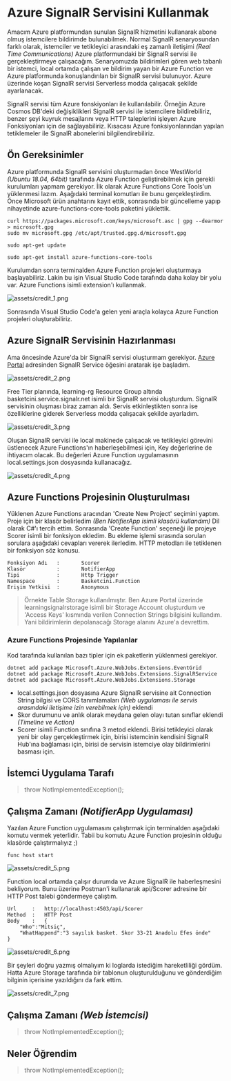 # Azure SignalR Servisini Kullanmak

Amacım Azure platformundan sunulan SignalR hizmetini kullanarak abone olmuş istemcilere bildirimde bulunabilmek. Normal SignalR senaryosundan farklı olarak, istemciler ve tetikleyici arasındaki eş zamanlı iletişimi _(Real Time Communications)_ Azure platformundaki bir SignalR servisi ile gerçekleştirmeye çalışacağım. Senaryomuzda bildirimleri gören web tabanlı bir istemci, local ortamda çalışan ve bildirim yayan bir Azure Function ve Azure platformunda konuşlandırılan bir SignalR servisi bulunuyor. Azure üzerinde koşan SignalR servisi Serverless modda çalışacak şekilde ayarlanacak. 

SignalR servisi tüm Azure fonskiyonları ile kullanılabilir. Örneğin Azure Cosmos DB'deki değişiklikleri SignalR servisi ile istemcilere bildirebiliriz, benzer şeyi kuyruk mesajlarını veya HTTP taleplerini işleyen Azure Fonksiyonları için de sağlayabiliriz. Kısacası Azure fonksiyonlarından yapılan tetiklemeler ile SignalR abonelerini bilgilendirebiliriz.

## Ön Gereksinimler

Azure platformunda SignalR servisini oluşturmadan önce WestWorld _(Ubuntu 18.04, 64bit)_ tarafında Azure Function geliştirebilmek için gerekli kurulumları yapmam gerekiyor. İlk olarak Azure Functions Core Tools'un yüklenmesi lazım. Aşağıdaki terminal komutları ile bunu gerçekleştirdim. Önce Microsoft ürün anahtarını kayıt ettik, sonrasında bir güncelleme yapıp nihayetinde azure-functions-core-tools paketini yüklettik.

```
curl https://packages.microsoft.com/keys/microsoft.asc | gpg --dearmor > microsoft.gpg
sudo mv microsoft.gpg /etc/apt/trusted.gpg.d/microsoft.gpg

sudo apt-get update

sudo apt-get install azure-functions-core-tools
```

Kurulumdan sonra terminalden Azure Function projeleri oluşturmaya başlayabiliriz. Lakin bu işin Visual Studio Code tarafında daha kolay bir yolu var. Azure Functions isimli extension'ı kullanmak.

![assets/credit_1.png](assets/credit_1.png)

Sonrasında Visual Studio Code'a gelen yeni araçla kolayca Azure Function projeleri oluşturabiliriz. 

## Azure SignalR Servisinin Hazırlanması

Ama öncesinde Azure'da bir SignalR servisi oluşturmam gerekiyor. [Azure Portal](https://portal.azure.com) adresinden SignalR Service öğesini aratarak işe başladım.

![assets/credit_2.png](assets/credit_2.png)

Free Tier planında, learning-rg Resource Group altında basketcini.service.signalr.net isimli bir SignalR servisi oluşturdum. SignalR servisinin oluşması biraz zaman aldı. Servis etkinleştikten sonra ise özelliklerine giderek Serverless modda çalışacak şekilde ayarladım.

![assets/credit_3.png](assets/credit_3.png)

Oluşan SignalR servisi ile local makinede çalışacak ve tetikleyici görevini üstlenecek Azure Functions'ın haberleşebilmesi için, Key değerlerine de ihtiyacım olacak. Bu değerleri Azure Function uygulamasının local.settings.json dosyasında kullanacağız.

![assets/credit_4.png](assets/credit_4.png)

## Azure Functions Projesinin Oluşturulması

Yüklenen Azure Functions aracından 'Create New Project' seçimini yaptım. Proje için bir klasör belirledim _(Ben NotifierApp isimli klasörü kullandım)_ Dil olarak C#'ı tercih ettim. Sonrasında 'Create Function' seçeneği ile projeye Scorer isimli bir fonksiyon ekledim. Bu ekleme işlemi sırasında sorulan sorulara aşağıdaki cevapları vererek ilerledim. HTTP metodları ile tetiklenen bir fonksiyon söz konusu. 

```
Fonksiyon Adı   :       Scorer
Klasör          :       NotifierApp
Tipi            :       Http Trigger
Namespace       :       Basketcini.Function
Erişim Yetkisi  :       Anonymous
```

>Örnekte Table Storage kullanılmıştır. Ben Azure Portal üzerinde learningsignalrstorage isimli bir Storage Account oluşturdum ve 'Access Keys' kısmında verilen Connection Strings bilgisini kullandım. Yani bildirimlerin depolanacağı Storage alanını Azure'a devrettim.

### Azure Functions Projesinde Yapılanlar

Kod tarafında kullanılan bazı tipler için ek paketlerin yüklenmesi gerekiyor.

```
dotnet add package Microsoft.Azure.WebJobs.Extensions.EventGrid 
dotnet add package Microsoft.Azure.WebJobs.Extensions.SignalRService 
dotnet add package Microsoft.Azure.WebJobs.Extensions.Storage
```

- local.settings.json dosyasına Azure SignalR servisine ait Connection String bilgisi ve CORS tanımlamaları _(Web uygulaması ile servis arasındaki iletişime izin verebilmek için)_ eklendi
- Skor durumunu ve anlık olarak meydana gelen olayı tutan sınıflar eklendi _(Timeline ve Action)_
- Scorer isimli Function sınıfına 3 metod eklendi. Birisi tetikleyici olarak yeni bir olay gerçekleştirmek için, birisi istemcinin kendisini SignalR Hub'ına bağlaması için, birisi de servisin istemciye olay bildirimlerini basması için.

## İstemci Uygulama Tarafı

>throw NotImplementedException();

## Çalışma Zamanı _(NotifierApp Uygulaması)_

Yazılan Azure Function uygulamasını çalıştırmak için terminalden aşağıdaki komutu vermek yeterlidir. Tabii bu komutu Azure Function projesinin olduğu klasörde çalıştırmalıyız ;)

```
func host start
```

![assets/credit_5.png](assets/credit_5.png)

Function local ortamda çalışır durumda ve Azure SignalR ile haberleşmesini bekliyorum. Bunu üzerine Postman'i kullanarak api/Scorer adresine bir HTTP Post talebi göndermeye çalıştım.

```
Url     :   http://localhost:4503/api/Scorer
Method  :   HTTP Post
Body    :   {
	"Who":"Mitsiç",
	"WhatHappend":"3 sayılık basket. Skor 33-21 Anadolu Efes önde"
}
```

![assets/credit_6.png](assets/credit_6.png)

Bir şeyleri doğru yazmış olmalıyım ki loglarda istediğim hareketliliği gördüm. Hatta Azure Storage tarafında bir tablonun oluşturulduğunu ve gönderdiğim bilginin içerisine yazıldığını da fark ettim.

![assets/credit_7.png](assets/credit_7.png)

## Çalışma Zamanı _(Web İstemcisi)_

>throw NotImplementedException();

## Neler Öğrendim

>throw NotImplementedException();